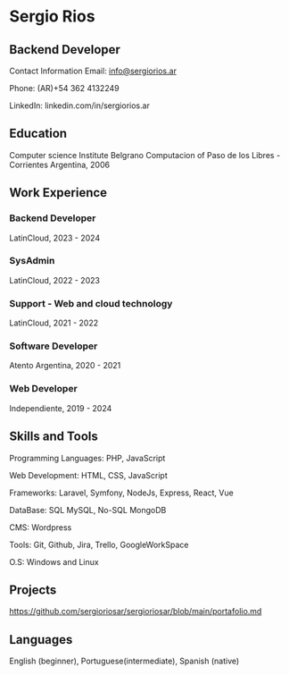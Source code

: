 # Sergio Rios
## Backend Developer

Contact Information
Email: info@sergiorios.ar

Phone: (AR)+54 362 4132249

LinkedIn: linkedin.com/in/sergiorios.ar

## Education
Computer science
Institute Belgrano Computacion of Paso de los Libres - Corrientes Argentina, 2006

## Work Experience

### Backend Developer
LatinCloud, 2023 - 2024

### SysAdmin
LatinCloud, 2022 - 2023

### Support - Web and cloud technology
LatinCloud, 2021 - 2022

### Software Developer
Atento Argentina, 2020 - 2021

### Web Developer
Independiente, 2019 - 2024

## Skills and Tools
Programming Languages: PHP, JavaScript

Web Development: HTML, CSS, JavaScript

Frameworks: Laravel, Symfony, NodeJs, Express, React, Vue

DataBase: SQL MySQL, No-SQL MongoDB

CMS: Wordpress

Tools: Git, Github, Jira, Trello, GoogleWorkSpace

O.S: Windows and Linux

## Projects
https://github.com/sergioriosar/sergioriosar/blob/main/portafolio.md

## Languages
English (beginner), Portuguese(intermediate), Spanish (native)

